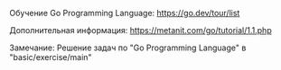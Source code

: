 Обучение Go Programming Language: https://go.dev/tour/list

Дополнительная информация: https://metanit.com/go/tutorial/1.1.php

Замечание:
Решение задач по "Go Programming Language" в "basic/exercise/main"